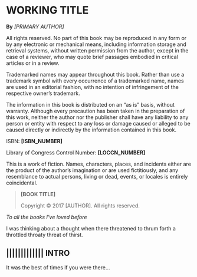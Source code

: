 <!--
Generate a draft from this file with this command:
  $ mdmerge -o manuscripts/draft.working.md manuscripts/build.working.md

Create a Page Break by inserting this line:
  <div style="page-break-after: always;"></div>

Important: ALWAYS keep a blank line (return) between page includes.
-->

# __WORKING TITLE__

__By__ *[PRIMARY AUTHOR]*

<!-- Include if there are collaborators. -->
<!-- <<[../drafts/general/collaborators.md] -->

<div style="page-break-after: always;"></div>

All rights reserved. No part of this book may be reproduced in any form or by any electronic or mechanical means, including information storage and retrieval systems, without written permission from the author, except in the case of a reviewer, who may quote brief passages embodied in critical articles or in a review.

Trademarked names may appear throughout this book. Rather than use a trademark symbol with every occurrence of a trademarked name, names are used in an editorial fashion, with no intention of infringement of the respective owner’s trademark.

The information in this book is distributed on an “as is” basis, without warranty. Although every precaution has been taken in the preparation of this work, neither the author nor the publisher shall have any liability to any person or entity with respect to any loss or damage caused or alleged to be caused directly or indirectly by the information contained in this book.

ISBN: __[ISBN_NUMBER]__

Library of Congress Control Number: __[LOCCN_NUMBER]__

<!-- If your book is fiction, add this statement: -->

This is a work of fiction. Names, characters, places, and incidents either are the product of the author’s imagination or are used fictitiously, and any resemblance to actual persons, living or dead, events, or locales is entirely coincidental.

> __[BOOK TITLE]__
>
> Copyright © 2017 [AUTHOR]. All rights reserved.

<div style="page-break-after: always;"></div>

*To all the books I've loved before*

<div style="page-break-after: always;"></div>

I was thinking about a thought when there threatened to thrum forth a throttled throaty threat of thirst.

<div style="page-break-after: always;"></div>

## ||||||||||||| __INTRO__

It was the best of times if you were there...

<div style="page-break-after: always;"></div>
